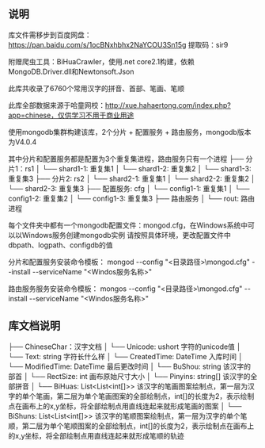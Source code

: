 ## 说明
库文件需移步到百度网盘：https://pan.baidu.com/s/1ocBNxhbhx2NaYCOU3Sn15g  提取码：sir9

附赠爬虫工具：BiHuaCrawler，使用.net core2.1构建，依赖MongoDB.Driver.dll和Newtonsoft.Json

此库共收录了6760个常用汉字的拼音、首部、笔画、笔顺

此库全部数据来源于哈童网校：http://xue.hahaertong.com/index.php?app=chinese，仅供学习不用于商业用途

使用mongodb集群构建该库，2个分片 + 配置服务 + 路由服务，mongodb版本为V4.0.4

其中分片和配置服务都是配置为3个重复集进程，路由服务只有一个进程
├── 分片1：rs1
│   └── shard1-1: 重复集1
│   └── shard1-2: 重复集2
│   └── shard1-3: 重复集3
├── 分片2: rs2
│   └── shard2-1: 重复集1
│   └── shard2-2: 重复集2
│   └── shard2-3: 重复集3
├── 配置服务: cfg
│   └── config1-1: 重复集1
│   └── config1-2: 重复集2
│   └── config1-3: 重复集3
├── 路由服务
│   └── rout: 路由进程

每个文件夹中都有一个mongodb配置文件：mongod.cfg，在Windows系统中可以以Windows服务创建mongodb实例
请按照具体环境，更改配置文件中dbpath、logpath、configdb的值

分片和配置服务安装命令模板：
mongod --config "<目录路径>\mongod.cfg" --install --serviceName "<Windos服务名称>"

路由服务服务安装命令模板：
mongos --config "<目录路径>\mongod.cfg" --install --serviceName "<Windos服务名称>"


## 库文档说明
├── ChineseChar：汉字文档
│   └── Unicode: ushort 字符的unicode值
│   └── Text: string 字符长什么样
│   └── CreatedTime: DateTime 入库时间
│   └── ModifiedTime: DateTime 最后更改时间
│   └── BuShou: string 该汉字的部首
│   └── RectSize: int 画布原始尺寸大小
│   └── Pinyins: string[] 该汉字的全部拼音
│   └── BiHuas: List<List<int[]>> 该汉字的笔画图案绘制点，第一层为汉字的单个笔画，第二层为单个笔画图案的全部绘制点，int[]的长度为2，表示绘制点在画布上的x,y坐标，将全部绘制点用直线连起来就形成笔画的图案
│   └── BiShuns: List<List<int[]>> 该汉字的笔顺图案绘制点，第一层为汉字的单个笔顺，第二层为单个笔顺图案的全部绘制点，int[]的长度为2，表示绘制点在画布上的x,y坐标，将全部绘制点用直线连起来就形成笔顺的轨迹




